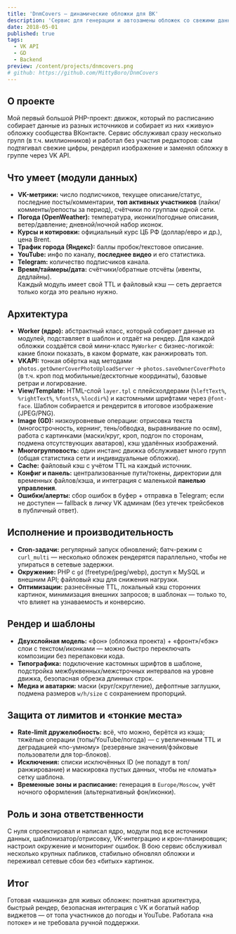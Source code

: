 ```yaml
---
title: 'DnmCovers — динамические обложки для ВК'
description: 'Сервис для генерации и автозамены обложек со свежими данными — погода, валюты и др.'
date: 2018-05-01
published: true
tags:
  - VK API
  - GD
  - Backend
preview: /content/projects/dnmcovers.png
# github: https://github.com/MittyBoro/DnmCovers
---
```


## О проекте

Мой первый большой PHP-проект: движок, который по расписанию собирает данные из разных источников и собирает из них «живую» обложку сообщества ВКонтакте. Сервис обслуживал сразу несколько групп (в т.ч. миллионников) и работал без участия редакторов: сам подтягивал свежие цифры, рендерил изображение и заменял обложку в группе через VK API.

## Что умеет (модули данных)

- **VK-метрики:** число подписчиков, текущее описание/статус, последние посты/комментарии, **топ активных участников** (лайки/комменты/репосты за период), счётчики по группам одной сети.
- **Погода (OpenWeather):** температура, иконки/погодные описания, ветер/давление; дневной/ночной набор иконок.
- **Курсы и котировки:** официальный курс ЦБ РФ (доллар/евро и др.), цена Brent.
- **Трафик города (Яндекс):** баллы пробок/текстовое описание.
- **YouTube:** инфо по каналу, **последнее видео** и его статистика.
- **Telegram:** количество подписчиков канала.
- **Время/таймеры/дата:** счётчики/обратные отсчёты (ивенты, дедлайны).  
  Каждый модуль имеет свой TTL и файловый кэш — сеть дергается только когда это реально нужно.

## Архитектура

- **Worker (ядро):** абстрактный класс, который собирает данные из модулей, подставляет в шаблон и отдаёт на рендер. Для каждой обложки создаётся свой мини-класс `MyWorker` с бизнес-логикой: какие блоки показать, в каком формате, как ранжировать топ.
- **VKAPI:** тонкая обёртка над методами `photos.getOwnerCoverPhotoUploadServer` → `photos.saveOwnerCoverPhoto` (в т.ч. кроп под мобильные/десктопные координаты), базовые ретраи и логирование.
- **View/Template:** HTML-слой `layer.tpl` с плейсхолдерами (`%leftText%`, `%rightText%`, `%fonts%`, `%locdir%`) и кастомными шрифтами через `@font-face`. Шаблон собирается и рендерится в итоговое изображение (JPEG/PNG).
- **Image (GD):** низкоуровневые операции: отрисовка текста (многострочность, кернинг, тень/обводка, выравнивание по осям), работа с картинками (маски/круг, кроп, подгон по сторонам, подмена отсутствующих аватаров), кэш удалённых изображений.
- **Многогрупповость:** один инстанс движка обслуживает много групп (общая статистика сети и индивидуальные обложки).
- **Cache:** файловый кэш с учётом TTL на каждый источник.
- **Конфиг и панель:** централизованные пути/токены, директории для временных файлов/кэша, и интеграция с маленькой **панелью управления**.
- **Ошибки/алерты:** сбор ошибок в буфер + отправка в Telegram; если не доступен — fallback в личку VK админам (без утечек трейсбеков в публичный ответ).

## Исполнение и производительность

- **Cron-задачи:** регулярный запуск обновлений; батч-режим с `curl_multi` — несколько обложек рендерятся параллельно, чтобы не упираться в сетевые задержки.
- **Окружение:** PHP с `gd` (freetype/jpeg/webp), доступ к MySQL и внешним API; файловый кэш для снижения нагрузки.
- **Оптимизации:** разнесённые TTL, локальный кэш сторонних картинок, минимизация внешних запросов; в шаблонах — только то, что влияет на узнаваемость и конверсию.

## Рендер и шаблоны

- **Двухслойная модель:** «фон» (обложка проекта) + «фронт»/«бэк» слои с текстом/иконками — можно быстро переключать композиции без перепаковки кода.
- **Типографика:** подключение кастомных шрифтов в шаблоне, подстройка межбуквенных/межстрочных интервалов на уровне движка, безопасная обрезка длинных строк.
- **Медиа и аватарки:** маски (круг/скругление), дефолтные заглушки, подмена размеров `w/h/size` с сохранением пропорций.

## Защита от лимитов и «тонкие места»

- **Rate-limit дружелюбность:** всё, что можно, берётся из кэша; тяжёлые операции (топы/YouTube/погода) — с увеличенным TTL и деградацией «по-умному» (резервные значения/фэйковые пользователи для top-блоков).
- **Исключения:** списки исключённых ID (не попадут в топ/ранжирование) и маскировка пустых данных, чтобы не «ломать» сетку шаблона.
- **Временные зоны и расписание:** генерация в `Europe/Moscow`, учёт ночного оформления (альтернативный фон/иконки).

## Роль и зона ответственности

С нуля спроектировал и написал ядро, модули под все источники данных, шаблонизатор/отрисовку, VK-интеграцию и крон-планировщик; настроил окружение и мониторинг ошибок. В бою сервис обслуживал несколько крупных пабликов, стабильно обновлял обложки и переживал сетевые сбои без «битых» картинок.

## Итог

Готовая «машинка» для живых обложек: понятная архитектура, быстрый рендер, безопасная интеграция с VK и богатый набор виджетов — от топа участников до погоды и YouTube. Работала «на потоке» и не требовала ручной поддержки.
